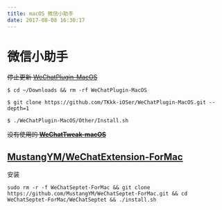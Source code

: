 ```yaml
---
title: macOS 微信小助手
date: 2017-08-08 16:30:17
---
```


# 微信小助手

<!--more-->

~~停止更新 [WeChatPlugin-MacOS](https://github.com/TKkk-iOSer/WeChatPlugin-MacOS)~~

```shell
$ cd ~/Downloads && rm -rf WeChatPlugin-MacOS

$ git clone https://github.com/TKkk-iOSer/WeChatPlugin-MacOS.git --depth=1

$ ./WeChatPlugin-MacOS/Other/Install.sh
```



~~没有使用的 [**WeChatTweak-macOS**](https://github.com/Sunnyyoung/WeChatTweak-macOS)~~



## [MustangYM/WeChatExtension-ForMac](https://github.com/MustangYM/WeChatExtension-ForMac)

安装

```
sudo rm -r -f WeChatSeptet-ForMac && git clone https://github.com/MustangYM/WeChatSeptet-ForMac.git && cd WeChatSeptet-ForMac/WeChatSeptet && ./install.sh
```

